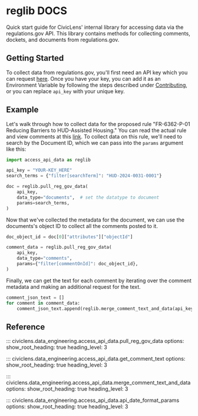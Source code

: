 reglib DOCS
==============

Quick start guide for CivicLens' internal library for accessing data via the regulations.gov API. This library contains methods for collecting comments, dockets, and documents from regulations.gov. 

## Getting Started

To collect data from regulations.gov, you'll first need an API key which you can request [here](https://open.gsa.gov/api/regulationsgov/). Once you have your key, you can add it as an Environment Variable by following the steps described under [Contributing](index.md#contributing), or you can replace `api_key` with your unique key.

## Example 

Let's walk through how to collect data for the proposed rule "FR-6362-P-01 Reducing Barriers to HUD-Assisted Housing." You can read the actual rule and view comments at this [link](https://www.regulations.gov/document/HUD-2024-0031-0001). To collect data on this rule, we'll need to search by the Document ID, which we can pass into the `params` argument like this:

```python
import access_api_data as reglib

api_key = "YOUR-KEY_HERE"
search_terms = {"filter[searchTerm]": "HUD-2024-0031-0001"}

doc = reglib.pull_reg_gov_data(
    api_key,
    data_type="documents",  # set the datatype to document
    params=search_terms,
)
```
Now that we've collected the metadata for the document, we can use the documents's object ID to collect all the comments posted to it.

```python
doc_object_id = doc[0]["attributes"]["objectId"]

comment_data = reglib.pull_reg_gov_data(
    api_key,
    data_type="comments",
    params={"filter[commentOnId]": doc_object_id},
)
```

Finally, we can get the text for each comment by iterating over the comment metadata and making an additional request for the text.

```python
comment_json_text = []
for comment in comment_data:
    comment_json_text.append(reglib.merge_comment_text_and_data(api_key, comment))
```

## Reference

::: civiclens.data_engineering.access_api_data.pull_reg_gov_data
    options:
        show_root_heading: true
        heading_level: 3

::: civiclens.data_engineering.access_api_data.get_comment_text
    options:
        show_root_heading: true
        heading_level: 3

::: civiclens.data_engineering.access_api_data.merge_comment_text_and_data
    options:
        show_root_heading: true
        heading_level: 3

::: civiclens.data_engineering.access_api_data.api_date_format_params
    options:
        show_root_heading: true
        heading_level: 3
        
